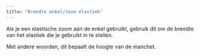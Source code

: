 ```yaml
---
title: "Breedte enkel/zoom elastiek"
---
```


Als je een elastische zoom aan de enkel gebruikt, gebruik dit om de breedte van het elastiek die je gebruikt in te stellen.

Met andere woorden, dit bepaalt de hoogte van de manchet.




